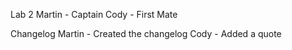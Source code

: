 Lab 2
Martin - Captain
Cody - First Mate

Changelog
Martin - Created the changelog
Cody - Added a quote